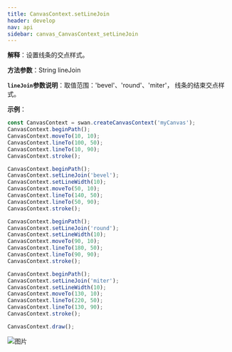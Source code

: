 ```yaml
---
title: CanvasContext.setLineJoin
header: develop
nav: api
sidebar: canvas_CanvasContext_setLineJoin
---
```

 

**解释**：设置线条的交点样式。

**方法参数**：String lineJoin

**`lineJoin`参数说明**：取值范围：'bevel'、'round'、'miter'， 线条的结束交点样式。  

**示例**：

```js
const CanvasContext = swan.createCanvasContext('myCanvas');
CanvasContext.beginPath();
CanvasContext.moveTo(10, 10);
CanvasContext.lineTo(100, 50);
CanvasContext.lineTo(10, 90);
CanvasContext.stroke();

CanvasContext.beginPath();
CanvasContext.setLineJoin('bevel');
CanvasContext.setLineWidth(10);
CanvasContext.moveTo(50, 10);
CanvasContext.lineTo(140, 50);
CanvasContext.lineTo(50, 90);
CanvasContext.stroke();

CanvasContext.beginPath();
CanvasContext.setLineJoin('round');
CanvasContext.setLineWidth(10);
CanvasContext.moveTo(90, 10);
CanvasContext.lineTo(180, 50);
CanvasContext.lineTo(90, 90);
CanvasContext.stroke();

CanvasContext.beginPath();
CanvasContext.setLineJoin('miter');
CanvasContext.setLineWidth(10);
CanvasContext.moveTo(130, 10);
CanvasContext.lineTo(220, 50);
CanvasContext.lineTo(130, 90);
CanvasContext.stroke();

CanvasContext.draw();
```

![图片](../../../img/api/canvas/setLineJoin.png)

